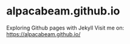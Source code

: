 # alpacabeam.github.io

Exploring Github pages with Jekyll
Visit me on: https://alpacabeam.github.io/
